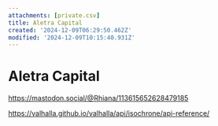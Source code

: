 ```yaml
---
attachments: [private.csv]
title: Aletra Capital
created: '2024-12-09T06:29:50.462Z'
modified: '2024-12-09T10:15:40.931Z'
---
```


# Aletra Capital

https://mastodon.social/@Rhiana/113615652628479185

https://valhalla.github.io/valhalla/api/isochrone/api-reference/
